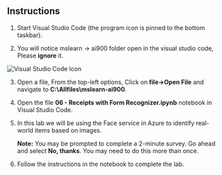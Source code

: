 ## Instructions

1.  Start Visual Studio Code (the program icon is pinned to the bottom taskbar).

2.  You will notice mslearn -> ai900 folder open in the visual studio code, Please **ignore** it.

![Visual Studio Code Icon](./images/vscode.jpg)

3.  Open a file, From the top-left options, Click on **file->Open File** and navigate to **C:\Allfiles\mslearn-ai900**.
 
4.  Open the file **06 - Receipts with Form Recognizer.ipynb** notebook in Visual Studio Code.

5.  In this lab we will be using the Face service in Azure to identify real-world items based on images.

    **Note:** You may be prompted to complete a 2-minute survey. Go ahead and select **No, thanks**. You may need to do this more than once.

6.  Follow the instructions in the notebook to complete the lab.
